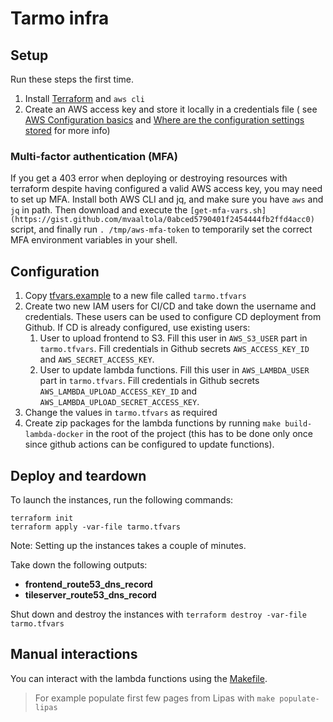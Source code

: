 # Tarmo infra

## Setup

Run these steps the first time.

1. Install [Terraform](https://terraform.io) and `aws cli`
2. Create an AWS access key and store it locally in a credentials file (
   see [AWS Configuration basics](https://docs.aws.amazon.com/cli/latest/userguide/cli-configure-quickstart.html#cli-configure-quickstart-config)
   and [Where are the configuration settings stored](https://docs.aws.amazon.com/cli/latest/userguide/cli-configure-files.html)
   for more info)

### Multi-factor authentication (MFA)

If you get a 403 error when deploying or destroying resources with terraform despite having configured a valid AWS
access key, you may need to set up MFA. Install both AWS CLI and jq, and make sure you have `aws` and `jq` in path. Then
download and execute the `[get-mfa-vars.sh](https://gist.github.com/mvaaltola/0abced5790401f2454444fb2ffd4acc0)` script,
and finally run `. /tmp/aws-mfa-token` to temporarily set the correct MFA environment variables in your shell.

## Configuration

1. Copy [tfvars.example](tfvars.example) to a new file called `tarmo.tfvars`
2. Create two new IAM users for CI/CD and take down the username and credentials. These users can be used to configure CD deployment from
   Github. If CD is already configured, use existing users:
   1. User to upload frontend to S3. Fill this user in `AWS_S3_USER` part in `tarmo.tfvars`. Fill credentials in Github secrets `AWS_ACCESS_KEY_ID` and `AWS_SECRET_ACCESS_KEY`.
   2. User to update lambda functions. Fill this user in `AWS_LAMBDA_USER` part in `tarmo.tfvars`. Fill credentials in Github secrets `AWS_LAMBDA_UPLOAD_ACCESS_KEY_ID` and `AWS_LAMBDA_UPLOAD_SECRET_ACCESS_KEY`.
3. Change the values in `tarmo.tfvars` as required
4. Create zip packages for the lambda functions by running `make build-lambda-docker` in the root of the project (this
   has to be done only once since github actions can be configured to update functions).

## Deploy and teardown

To launch the instances, run the following commands:

```shell
terraform init
terraform apply -var-file tarmo.tfvars
```

Note: Setting up the instances takes a couple of minutes.

Take down the following outputs:

- **frontend_route53_dns_record**
- **tileserver_route53_dns_record**

Shut down and destroy the instances with `terraform destroy -var-file tarmo.tfvars`

## Manual interactions

You can interact with the lambda functions using the [Makefile](./Makefile).

> For example populate first few pages from Lipas with `make populate-lipas`
